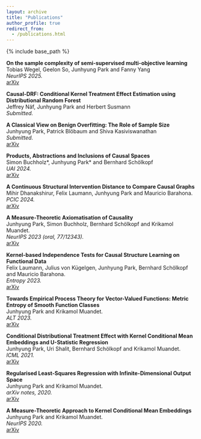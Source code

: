 ```yaml
---
layout: archive
title: "Publications"
author_profile: true
redirect_from:
  - /publications.html
---
```



{% include base_path %}


**On the sample complexity of semi-supervised multi-objective learning**  
Tobias Wegel, Geelon So, Junhyung Park and Fanny Yang  
*NeurIPS 2025.*  
[arXiv](https://arxiv.org/abs/2508.17152)


**Causal-DRF: Conditional Kernel Treatment Effect Estimation using Distributional Random Forest**  
Jeffrey Näf, Junhyung Park and Herbert Susmann  
*Submitted.*  


**A Classical View on Benign Overfitting: The Role of Sample Size**  
Junhyung Park, Patrick Blöbaum and Shiva Kasiviswanathan  
*Submitted.*  
[arXiv](https://arxiv.org/abs/2505.11621)


**Products, Abstractions and Inclusions of Causal Spaces**  
Simon Buchholz\*, Junhyung Park\* and Bernhard Schölkopf  
*UAI 2024.*  
[arXiv](https://arxiv.org/abs/2406.00388)


**A Continuous Structural Intervention Distance to Compare Causal Graphs**  
Mihir Dhanakshirur, Felix Laumann, Junhyung Park and Mauricio Barahona.  
*PCIC 2024.*  
[arXiv](https://arxiv.org/abs/2307.16452)


**A Measure-Theoretic Axiomatisation of Causality**  
Junhyung Park, Simon Buchholz, Bernhard Schölkopf and Krikamol Muandet.  
*NeurIPS 2023 (oral, 77/12343).*  
[arXiv](https://arxiv.org/abs/2305.17139)


**Kernel-based Independence Tests for Causal Structure Learning on Functional Data**  
Felix Laumann, Julius von Kügelgen, Junhyung Park, Bernhard Schölkopf and Mauricio Barahona.  
*Entropy 2023.*  
[arXiv](https://arxiv.org/abs/2311.08743)


**Towards Empirical Process Theory for Vector-Valued Functions: Metric Entropy of Smooth Function Classes**  
Junhyung Park and Krikamol Muandet.  
*ALT 2023.*  
[arXiv](https://arxiv.org/abs/2202.04415)


**Conditional Distributional Treatment Effect with Kernel Conditional Mean Embeddings and U-Statistic Regression**  
Junhyung Park, Uri Shalit, Bernhard Schölkopf and Krikamol Muandet.  
*ICML 2021.*  
[arXiv](https://arxiv.org/abs/2102.08208)


**Regularised Least-Squares Regression with Infinite-Dimensional Output Space**  
Junhyung Park and Krikamol Muandet.  
*arXiv notes, 2020.*  
[arXiv](https://arxiv.org/abs/2010.10973)


**A Measure-Theoretic Approach to Kernel Conditional Mean Embeddings**  
Junhyung Park and Krikamol Muandet.  
*NeurIPS 2020.*  
[arXiv](https://arxiv.org/abs/2002.03689)
